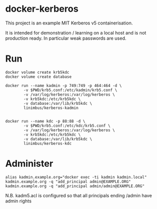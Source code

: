 # docker-kerberos

This project is an example MIT Kerberos v5 containerisation.

It is intended for demonstration / learning on a local host and is not production ready. In particular weak passwords are used.

# Run
```
docker volume create krb5kdc
docker volume create database

docker run --name kadmin -p 749:749 -p 464:464 -d \
        -v $PWD/krb5.conf:/etc/kadmin/krb5.conf \
        -v /var/log/kerberos:/var/log/kerberos \
        -v krb5kdc:/etc/krb5kdc \
        -v database:/var/lib/krb5kdc \
        linimbus/kerberos-kadmin


docker run --name kdc -p 88:88 -d \
        -v $PWD/krb5.conf:/etc/kdc/krb5.conf \
        -v /var/log/kerberos:/var/log/kerberos \
        -v krb5kdc:/etc/krb5kdc \
        -v database:/var/lib/krb5kdc \
        linimbus/kerberos-kdc

```

# Administer
```
alias kadmin.example.org="docker exec -ti kadmin kadmin.local"
kadmin.example.org -q "add_principal admin@EXAMPLE.ORG"
kadmin.example.org -q "add_principal admin/admin@EXAMPLE.ORG"
```
N.B. kadm5.acl is configured so that all principals ending /admin have admin rights

